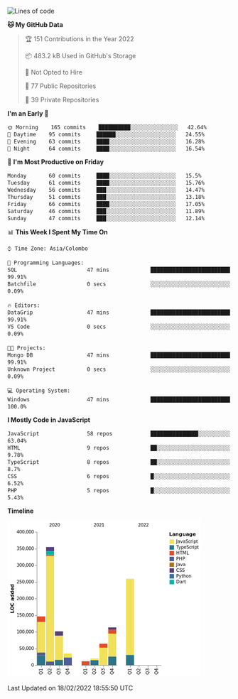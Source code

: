 
<!--START_SECTION:waka-->
![Lines of code](https://img.shields.io/badge/From%20Hello%20World%20I%27ve%20Written-1%20Million%20lines%20of%20code-blue)

**🐱 My GitHub Data** 

> 🏆 151 Contributions in the Year 2022
 > 
> 📦 483.2 kB Used in GitHub's Storage 
 > 
> 🚫 Not Opted to Hire
 > 
> 📜 77 Public Repositories 
 > 
> 🔑 39 Private Repositories  
 > 
**I'm an Early 🐤** 

```text
🌞 Morning    165 commits    ██████████░░░░░░░░░░░░░░░   42.64% 
🌆 Daytime    95 commits     ██████░░░░░░░░░░░░░░░░░░░   24.55% 
🌃 Evening    63 commits     ████░░░░░░░░░░░░░░░░░░░░░   16.28% 
🌙 Night      64 commits     ████░░░░░░░░░░░░░░░░░░░░░   16.54%

```
📅 **I'm Most Productive on Friday** 

```text
Monday       60 commits     ████░░░░░░░░░░░░░░░░░░░░░   15.5% 
Tuesday      61 commits     ████░░░░░░░░░░░░░░░░░░░░░   15.76% 
Wednesday    56 commits     ███░░░░░░░░░░░░░░░░░░░░░░   14.47% 
Thursday     51 commits     ███░░░░░░░░░░░░░░░░░░░░░░   13.18% 
Friday       66 commits     ████░░░░░░░░░░░░░░░░░░░░░   17.05% 
Saturday     46 commits     ███░░░░░░░░░░░░░░░░░░░░░░   11.89% 
Sunday       47 commits     ███░░░░░░░░░░░░░░░░░░░░░░   12.14%

```


📊 **This Week I Spent My Time On** 

```text
⌚︎ Time Zone: Asia/Colombo

💬 Programming Languages: 
SQL                      47 mins             █████████████████████████   99.91% 
Batchfile                0 secs              ░░░░░░░░░░░░░░░░░░░░░░░░░   0.09%

🔥 Editors: 
DataGrip                 47 mins             █████████████████████████   99.91% 
VS Code                  0 secs              ░░░░░░░░░░░░░░░░░░░░░░░░░   0.09%

🐱‍💻 Projects: 
Mongo DB                 47 mins             █████████████████████████   99.91% 
Unknown Project          0 secs              ░░░░░░░░░░░░░░░░░░░░░░░░░   0.09%

💻 Operating System: 
Windows                  47 mins             █████████████████████████   100.0%

```

**I Mostly Code in JavaScript** 

```text
JavaScript               58 repos            ███████████████░░░░░░░░░░   63.04% 
HTML                     9 repos             ██░░░░░░░░░░░░░░░░░░░░░░░   9.78% 
TypeScript               8 repos             ██░░░░░░░░░░░░░░░░░░░░░░░   8.7% 
CSS                      6 repos             █░░░░░░░░░░░░░░░░░░░░░░░░   6.52% 
PHP                      5 repos             █░░░░░░░░░░░░░░░░░░░░░░░░   5.43%

```


**Timeline**

![Chart not found](https://raw.githubusercontent.com/ccweerasinghe1994/ccweerasinghe1994/master/charts/bar_graph.png) 


 Last Updated on 18/02/2022 18:55:50 UTC
<!--END_SECTION:waka-->
